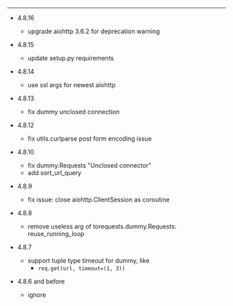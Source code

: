 


---

- 4.8.16
    - upgrade aiohttp 3.6.2 for deprecation warning

- 4.8.15
    - update setup.py requirements

- 4.8.14
    - use ssl args for newest aiohttp

- 4.8.13
    - fix dummy unclosed connection

- 4.8.12
    - fix utils.curlparse post form encoding issue

- 4.8.10
    - fix dummy.Requests "Unclosed connector"
    - add sort_url_query

- 4.8.9
    - fix issue: close aiohttp.ClientSession as coroutine

- 4.8.8
    - remove useless arg of torequests.dummy.Requests: reuse_running_loop

- 4.8.7
    - support tuple type timeout for dummy, like
        - `req.get(url, timeout=(1, 3))`

- 4.8.6 and before
    - ignore
